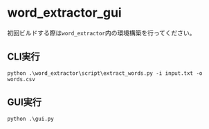 # word_extractor_gui
初回ビルドする際は`word_extractor`内の環境構築を行ってください。

## CLI実行
`python .\word_extractor\script\extract_words.py -i input.txt -o words.csv`

## GUI実行
`python .\gui.py`
